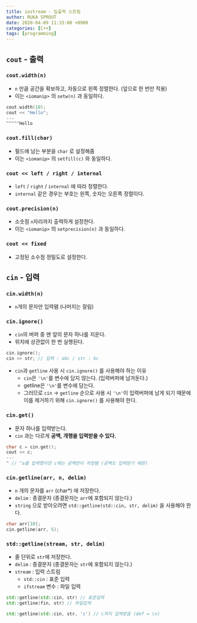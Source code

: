 ```yaml
---
title: iostream - 입출력 스트림
author: RUKA SPROUT
date: 2020-04-09 11:33:00 +0900
categories: [C++]
tags: [programming]
---
```

## `cout` - 출력
### `cout.width(n)`
- `n` 만큼 공간을 확보하고, 자동으로 왼쪽 정렬한다. (앞으로 한 번만 적용)
- 이는 `<iomanip>` 의 `setw(n)` 과 동일하다.
```cpp
cout.width(10);
cout << "Hello";
---
^^^^^Hello
```

### `cout.fill(char)`
- 필드에 남는 부분을 `char` 로 설정해줌
- 이는 `<iomanip>` 의 `setfill(c)` 와 동일하다.

### `cout << left / right / internal`
- `left` / `right` / `internal` 에 따라 정렬한다.
- `internal` 같은 경우는 부호는 왼쪽, 숫자는 오른쪽 정렬이다.

### `cout.precision(n)`
- 소숫점 `n`자리까지 출력하게 설정한다.
- 이는 `<iomanip>` 의 `setprecision(n)` 과 동일하다.

### `cout << fixed`
- 고정된 소수점 정밀도로 설정한다.

## `cin` - 입력

### `cin.width(n)`
- `n`개의 문자만 입력됌 (나머지는 잘림)

### `cin.ignore()`
- `cin`의 버퍼 중 맨 앞의 문자 하나를 지운다.
- 위치에 상관없이 한 번 실행된다.

```cpp
cin.ignore();
cin >> str; // 입력 : abc / str : bc
```

- `cin`과 `getline` 사용 시 `cin.ignore()` 를 사용해야 하는 이유
    - `cin`은 `'\n'`를 변수에 담지 않는다. (입력버퍼에 남겨둔다.)
    - getline은 `'\n'`를 변수에 담는다.
    - 그러므로 `cin` → `getline` 순으로 사용 시 `'\n'`이 입력버퍼에 남게 되기 때문에 이를 제거하기 위해 `cin.ignore()` 를 사용해야 한다.

### `cin.get()`
- 문자 하나를 입력받는다.
- `cin` 과는 다르게 **공백, 개행을 입력받을 수 있다.**

```cpp
char c = cin.get();
cout << c;
---
^ // ^a를 입력했지만 c에는 공백만이 저장됌 (공백도 입력받기 때문)
```

### `cin.getline(arr, n, delim)`
- `n` 개의 문자를 `arr` (char*) 에 저장한다.
- `delim` : 종결문자 (종결문자는 `arr`에 포함되지 않는다.)
- `string` 으로 받아오려면 `std::getline(std::cin, str, delim)` 을 사용해야 한다.

```cpp
char arr[10];
cin.getline(arr, 5);
```

### `std::getline(stream, str, delim)`
- 줄 단위로 `str`에 저장한다.
- `delim` : 종결문자 (종결문자는 `str`에 포함되지 않는다.)
- `stream` : 입력 스트림
    - `std::cin` : 표준 입력
    - `ifstream` 변수 : 파일 입력
```cpp
std::getline(std::cin, str) // 표준입력
std::getline(fin, str) // 파일입력

std::getline(std::cin, str, 'c') // c까지 입력받음 (def = \n)
```
